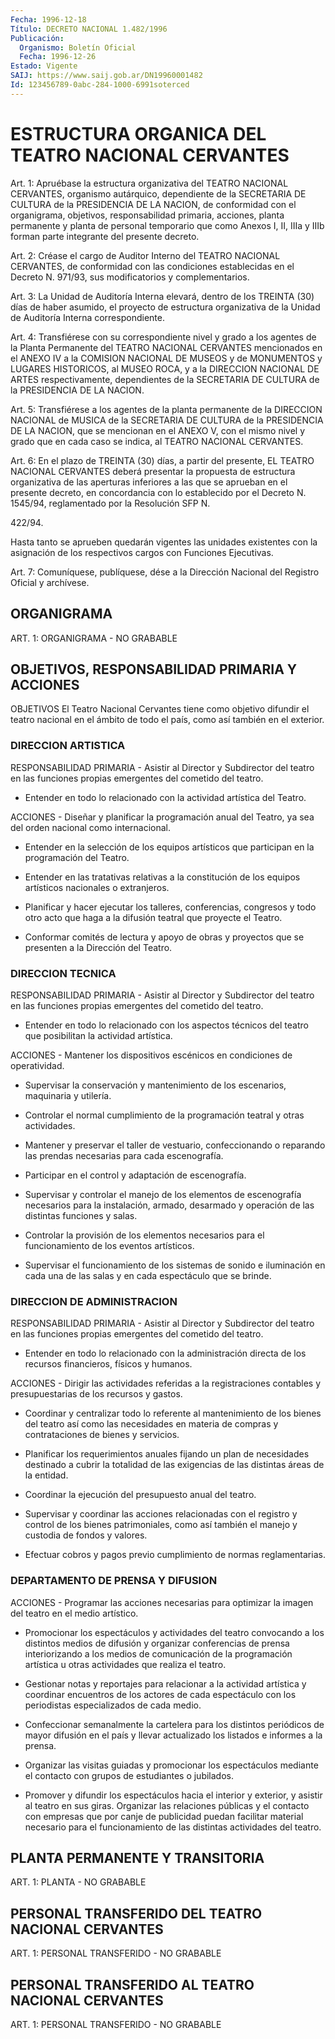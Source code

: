 ```yaml
---
Fecha: 1996-12-18
Título: DECRETO NACIONAL 1.482/1996
Publicación:
  Organismo: Boletín Oficial
  Fecha: 1996-12-26
Estado: Vigente
SAIJ: https://www.saij.gob.ar/DN19960001482
Id: 123456789-0abc-284-1000-6991soterced
---
```

# ESTRUCTURA ORGANICA DEL TEATRO NACIONAL CERVANTES

<a id="1"></a>
Art. 1:  Apruébase  la  estructura  organizativa  del TEATRO NACIONAL    CERVANTES,  organismo  autárquico,  dependiente  de  la SECRETARIA DE CULTURA de la PRESIDENCIA DE LA NACION, de conformidad  con    el    organigrama,  objetivos,  responsabilidad primaria,  acciones,  planta    permanente  y  planta  de  personal temporario  que  como  Anexos  I, II,  IIIa  y  IIIb  forman  parte integrante del presente decreto.

<a id="2"></a>
Art. 2: Créase el cargo de Auditor  Interno  del  TEATRO  NACIONAL CERVANTES,  de  conformidad con las condiciones establecidas en  el Decreto  N. 971/93,  sus  modificatorios  y complementarios.

<a id="3"></a>
Art. 3: La Unidad  de  Auditoría  Interna  elevará,  dentro de los TREINTA  (30)  días  de  haber  asumido,  el proyecto de estructura organizativa  de  la Unidad de Auditoría Interna  correspondiente.

<a id="4"></a>
Art. 4: Transfiérese  con  su  correspondiente nivel y grado a los agentes  de  la  Planta Permanente del  TEATRO  NACIONAL  CERVANTES mencionados en el  ANEXO  IV  a la COMISION NACIONAL DE MUSEOS y de MONUMENTOS y LUGARES HISTORICOS,  al  MUSEO  ROCA, y a la DIRECCION NACIONAL DE ARTES respectivamente, dependientes de la SECRETARIA DE CULTURA de la PRESIDENCIA DE LA NACION.

<a id="5"></a>
Art. 5: Transfiérese a los agentes de la planta  permanente  de la DIRECCION  NACIONAL  de  MUSICA  de  la SECRETARIA DE CULTURA de la PRESIDENCIA DE LA NACION, que se mencionan  en  el  ANEXO V, con el mismo nivel y grado que en cada caso se indica, al TEATRO  NACIONAL CERVANTES.

<a id="6"></a>
Art.  6: En el plazo de TREINTA (30) días, a partir del presente, EL TEATRO  NACIONAL  CERVANTES  deberá  presentar  la  propuesta de estructura  organizativa de las aperturas inferiores a las  que  se aprueban en el presente decreto, en concordancia con lo establecido por el Decreto N. 1545/94, reglamentado por la Resolución SFP N.

422/94.

Hasta tanto se  aprueben  quedarán vigentes las unidades existentes con  la  asignación  de  los  respectivos    cargos  con  Funciones Ejecutivas.

<a id="7"></a>
Art. 7: Comuníquese, publíquese, dése a la  Dirección Nacional del Registro  Oficial  y archívese.

## ORGANIGRAMA

<a id="1"></a>
ART. 1: ORGANIGRAMA - NO GRABABLE

## OBJETIVOS, RESPONSABILIDAD PRIMARIA Y ACCIONES

<a id="1"></a>
OBJETIVOS El Teatro Nacional Cervantes tiene como objetivo difundir el teatro nacional en el ámbito de todo el país, como así también en el exterior.

### DIRECCION ARTISTICA

<a id="2"></a>
RESPONSABILIDAD PRIMARIA - Asistir al Director y Subdirector del teatro en las funciones propias emergentes del cometido del teatro.

- Entender en todo lo relacionado con la actividad artística del Teatro.

ACCIONES - Diseñar y planificar la programación anual del Teatro, ya sea del orden nacional como internacional.

- Entender en la selección de los equipos artísticos que participan en la programación del Teatro.

- Entender en las tratativas relativas a la constitución de los equipos artísticos nacionales o extranjeros.

- Planificar y hacer ejecutar los talleres, conferencias, congresos y todo otro acto que haga a la difusión teatral que proyecte el Teatro.

- Conformar comités de lectura y apoyo de obras y proyectos que se presenten a la Dirección del Teatro.

### DIRECCION TECNICA

<a id="3"></a>
RESPONSABILIDAD PRIMARIA - Asistir al Director y Subdirector del teatro en las funciones propias emergentes del cometido del teatro.

- Entender en todo lo relacionado con los aspectos técnicos del teatro que posibilitan la actividad artística.

ACCIONES - Mantener los dispositivos escénicos en condiciones de operatividad.

- Supervisar la conservación y mantenimiento de los escenarios, maquinaria y utilería.

- Controlar el normal cumplimiento de la programación teatral y otras actividades.

- Mantener y preservar el taller de vestuario, confeccionando o reparando las prendas necesarias para cada escenografía.

- Participar en el control y adaptación de escenografía.

- Supervisar y controlar el manejo de los elementos de escenografía necesarios para la instalación, armado, desarmado y operación de las distintas funciones y salas.

- Controlar la provisión de los elementos necesarios para el funcionamiento de los eventos artísticos.

- Supervisar el funcionamiento de los sistemas de sonido e iluminación en cada una de las salas y en cada espectáculo que se brinde.

### DIRECCION DE ADMINISTRACION

<a id="4"></a>
RESPONSABILIDAD PRIMARIA - Asistir al Director y Subdirector del teatro en las funciones propias emergentes del cometido del teatro.

- Entender en todo lo relacionado con la administración directa de los recursos financieros, físicos y humanos.

ACCIONES - Dirigir las actividades referidas a la registraciones contables y presupuestarias de los recursos y gastos.

- Coordinar y centralizar todo lo referente al mantenimiento de los bienes del teatro así como las necesidades en materia de compras y contrataciones de bienes y servicios.

- Planificar los requerimientos anuales fijando un plan de necesidades destinado a cubrir la totalidad de las exigencias de las distintas áreas de la entidad.

- Coordinar la ejecución del presupuesto anual del teatro.

- Supervisar y coordinar las acciones relacionadas con el registro y control de los bienes patrimoniales, como así también el manejo y custodia de fondos y valores.

- Efectuar cobros y pagos previo cumplimiento de normas reglamentarias.

### DEPARTAMENTO DE PRENSA Y DIFUSION

<a id="5"></a>
ACCIONES - Programar las acciones necesarias para optimizar la imagen del teatro en el medio artístico.

- Promocionar los espectáculos y actividades del teatro convocando a los distintos medios de difusión y organizar conferencias de prensa interiorizando a los medios de comunicación de la programación artística u otras actividades que realiza el teatro.

- Gestionar notas y reportajes para relacionar a la actividad artística y coordinar encuentros de los actores de cada espectáculo con los periodistas especializados de cada medio.

- Confeccionar semanalmente la cartelera para los distintos periódicos de mayor difusión en el país y llevar actualizado los listados e informes a la prensa.

- Organizar las visitas guiadas y promocionar los espectáculos mediante el contacto con grupos de estudiantes o jubilados.

- Promover y difundir los espectáculos hacia el interior y exterior, y asistir al teatro en sus giras. Organizar las relaciones públicas y el contacto con empresas que por canje de publicidad puedan facilitar material necesario para el funcionamiento de las distintas actividades del teatro.

## PLANTA PERMANENTE Y TRANSITORIA

<a id="1"></a>
ART. 1: PLANTA - NO GRABABLE

## PERSONAL TRANSFERIDO DEL TEATRO NACIONAL CERVANTES

<a id="1"></a>
ART. 1: PERSONAL TRANSFERIDO - NO GRABABLE

## PERSONAL TRANSFERIDO AL TEATRO NACIONAL CERVANTES

<a id="1"></a>
ART. 1: PERSONAL TRANSFERIDO - NO GRABABLE